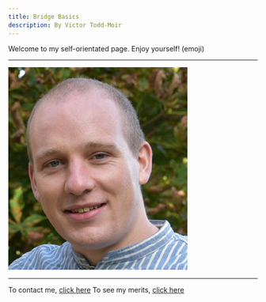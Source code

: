 ```yaml
---
title: Bridge Basics
description: By Victor Todd-Moir
---
```


<a id="tophome"></a>
Welcome to my self-orientated page. Enjoy yourself! (emoji)

---

![](figs/avatar.jpg "How are you doing?")

---

To contact me, [click here](pages/contact.md)
To see my merits, [click here](pages/about.md)  

